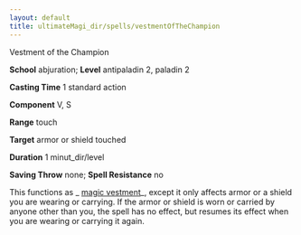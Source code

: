 ```yaml
---
layout: default
title: ultimateMagi_dir/spells/vestmentOfTheChampion
---
```

Vestment of the Champion

**School** abjuration; **Level** antipaladin 2, paladin 2

**Casting Time** 1 standard action

**Component** V, S

**Range** touch

**Target** armor or shield touched

**Duration** 1 minut_dir/level

**Saving Throw** none; **Spell Resistance** no

This functions as _ [magic vestment](spells/magicVestment#_magic-vestment)_, except it only affects armor or a shield you are wearing or carrying. If the armor or shield is worn or carried by anyone other than you, the spell has no effect, but resumes its effect when you are wearing or carrying it again.

